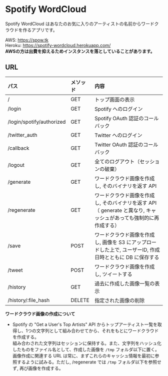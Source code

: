 # Spotify WordCloud

Spotify WordCloud はあなたのお気に入りのアーティストの名前からワードクラウドを作るアプリです。

AWS: https://spow.tk  
Heroku: https://spotify-wordcloud.herokuapp.com/  
**AWSの方は出費を抑えるためインスタンスを落としていることがあります。**

## URL

| パス   |  メソッド  |  内容  |
|:---|:---|:---|
|  /  |  GET  |  トップ画面の表示  |
|  /login  |  GET  |   Spotify へのログイン |
| /login/spotify/authorized |GET |  Spotify OAuth 認証のコールバック  |    
|  /twitter_auth  |  GET  |  Twitter へのログイン  |    
|  /callback  |  GET  |  Twitter OAuth 認証のコールバック  |    
|  /logout  | GET   |  全てのログアウト（セッションの破棄）  |   
|  /generate  |  GET  |  ワードクラウド画像を作成し, そのバイナリを返す API  |    
|  /regenerate  |  GET  |  ワードクラウド画像を作成し, そのバイナリを返す API （ generate と異なり, キャッシュがあっても強制的に再作成する）  |  
|  /save  |  POST  |  ワードクラウド画像を作成し, 画像を S3 にアップロードした上で, ユーザーID, 作成日時とともに DB に保存する   |    
|  /tweet  |  POST  | ワードクラウド画像を作成し, ツイートする   |    
|  /history  | GET   | 過去に作成した画像一覧の表示  |    
|  /history/:file_hash  |  DELETE  |  指定された画像の削除  |    

**ワードクラウド画像の作成について**

- Spotify の "Get a User's Top Artists" API からトップアーティスト一覧を取得し、1つの文字列として組み合わせてから、それをもとにワードクラウドを作成する。  
組み合わされた文字列はセッションに保持する。また、文字列をハッシュ化したものをファイル名として、作成した画像を `/tmp` フォルダ以下に置く。  
画像作成に関連する URL は常に、まずこれらのキャッシュ情報を最初に参照するように試みる。ただし, /regenerate では `/tmp` フォルダ以下を参照せず, 再び画像を作成する。
